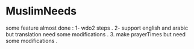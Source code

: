 # MuslimNeeds
some feature almost done :
  1- wdo2 steps .
  2- support english and arabic but translation need some modifications .
  3. make prayerTimes but need some modifications .
  
